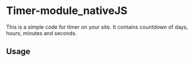 # Timer-module_nativeJS
  This is a simple code for timer on your site. It contains countdown of days, hours, minutes and seconds.
## Usage
